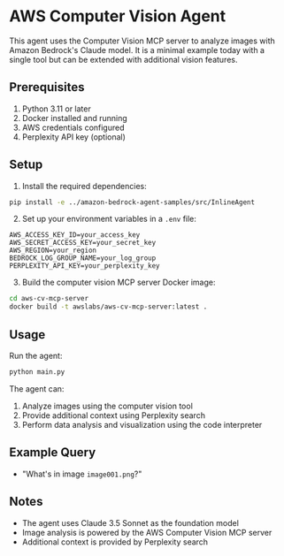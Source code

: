 # AWS Computer Vision Agent

This agent uses the Computer Vision MCP server to analyze images with Amazon Bedrock's Claude model. It is a minimal example today with a single tool but can be extended with additional vision features.

## Prerequisites

1. Python 3.11 or later
2. Docker installed and running
3. AWS credentials configured
4. Perplexity API key (optional)

## Setup

1. Install the required dependencies:
```bash
pip install -e ../amazon-bedrock-agent-samples/src/InlineAgent
```

2. Set up your environment variables in a `.env` file:
```
AWS_ACCESS_KEY_ID=your_access_key
AWS_SECRET_ACCESS_KEY=your_secret_key
AWS_REGION=your_region
BEDROCK_LOG_GROUP_NAME=your_log_group
PERPLEXITY_API_KEY=your_perplexity_key
```

3. Build the computer vision MCP server Docker image:
```bash
cd aws-cv-mcp-server
docker build -t awslabs/aws-cv-mcp-server:latest .
```

## Usage

Run the agent:
```bash
python main.py
```

The agent can:
1. Analyze images using the computer vision tool
2. Provide additional context using Perplexity search
3. Perform data analysis and visualization using the code interpreter

## Example Query

- "What's in image `image001.png`?"

## Notes

- The agent uses Claude 3.5 Sonnet as the foundation model
- Image analysis is powered by the AWS Computer Vision MCP server
- Additional context is provided by Perplexity search
